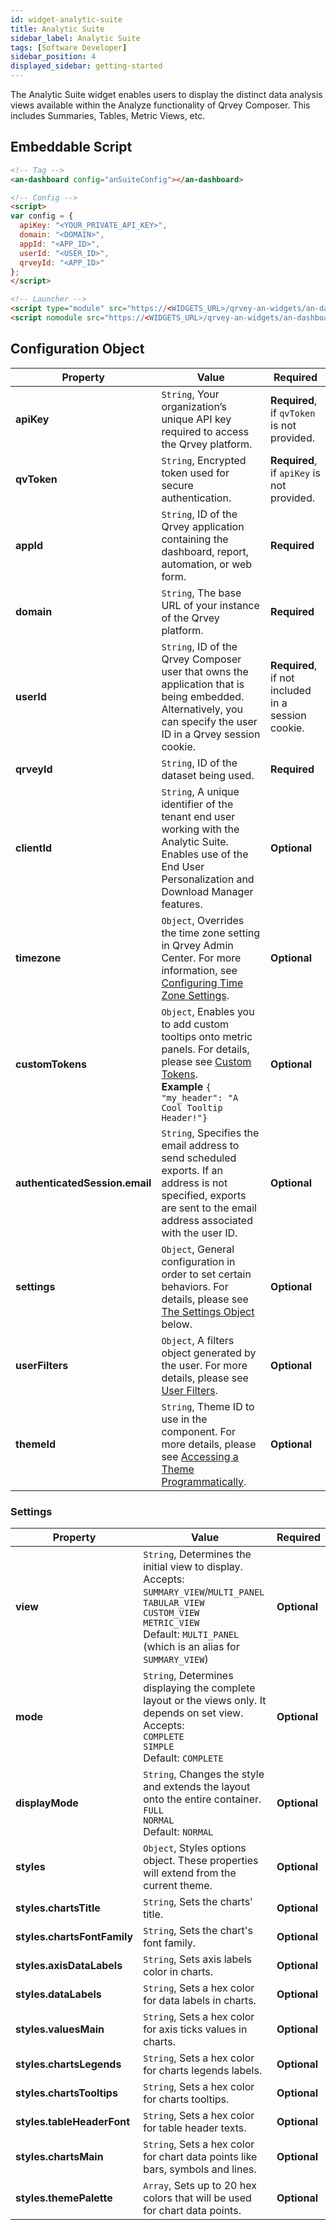 ```yaml
---
id: widget-analytic-suite
title: Analytic Suite
sidebar_label: Analytic Suite
tags: [Software Developer]
sidebar_position: 4
displayed_sidebar: getting-started
---
```


The Analytic Suite widget enables users to display the distinct data analysis views available within the Analyze functionality of Qrvey Composer. This includes Summaries, Tables, Metric Views, etc. 

## Embeddable Script

```html
<!-- Tag -->
<an-dashboard config="anSuiteConfig"></an-dashboard>

<!-- Config -->
<script>
var config = {
  apiKey: "<YOUR_PRIVATE_API_KEY>",
  domain: "<DOMAIN>",
  appId: "<APP_ID>",
  userId: "<USER_ID>",
  qrveyId: "<APP_ID>"
};
</script>

<!-- Launcher -->
<script type="module" src="https://<WIDGETS_URL>/qrvey-an-widgets/an-dashboard/andashboard/andashboard.esm.js"></script>
<script nomodule src="https://<WIDGETS_URL>/qrvey-an-widgets/an-dashboard/andashboard/andashboard.js"></script>
```

## Configuration Object

| **Property** | **Value** | **Required** |
| --- | --- | --- |
| **apiKey** | `String`, Your organization’s unique API key required to access the Qrvey platform. | **Required**, if `qvToken` is not provided. |
| **qvToken** | `String`, Encrypted token used for secure authentication. | **Required**, if `apiKey` is not provided. |
| **appId** | `String`, ID of the Qrvey application containing the dashboard, report, automation, or web form. | **Required** |
| **domain** | `String`, The base URL of your instance of the Qrvey platform. | **Required** | 
| **userId** | `String`, ID of the Qrvey Composer user that owns the application that is being embedded. Alternatively, you can specify the user ID in a Qrvey session cookie. | **Required**, if not included in a session cookie. |
| **qrveyId** | `String`, ID of the dataset being used.| **Required** |
| **clientId** | `String`, A unique identifier of the tenant end user working with the Analytic Suite. Enables use of the End User Personalization and Download Manager features. | **Optional** |
| **timezone** | `Object`, Overrides the time zone setting in Qrvey Admin Center. For more information, see [Configuring Time Zone Settings](../../10-Timezone%20Settings/timezone-support.md). | **Optional** | 
| **customTokens**| `Object`, Enables you to add custom tooltips onto metric panels. For details, please see [Custom Tokens](../customTokens.md). <br /> **Example** `{ "my_header": "A Cool Tooltip Header!"}`| **Optional** |
| **authenticatedSession.email** | `String`, Specifies the email address to send scheduled exports. If an address is not specified, exports are sent to the email address associated with the user ID. | **Optional** | 
| **settings** | `Object`, General configuration in order to set certain behaviors. For details, please see [The Settings Object](#settings) below. | **Optional** |
| **userFilters**| `Object`, A filters object generated by the user. For more details, please see [User Filters](../filters-embedded-scenarios.md).| **Optional** |
| **themeId** | `String`, Theme ID to use in the component. For more details, please see [Accessing a Theme Programmatically](../../../composer/Creating%20Charts/setting-chart-styles#accessing-a-theme-programmatically). | **Optional** |


### Settings

| **Property** | **Value** | **Required** |
| --- | --- | --- |
| **view** | `String`, Determines the initial view to display. Accepts: <br /> `SUMMARY_VIEW`/`MULTI_PANEL` <br /> `TABULAR_VIEW` <br /> `CUSTOM_VIEW` <br />`METRIC_VIEW` <br /> Default: `MULTI_PANEL` (which is an alias for `SUMMARY_VIEW`) | **Optional** |
| **mode** | `String`, Determines displaying the complete layout or the views only. It depends on set view. Accepts: <br /> `COMPLETE` <br /> `SIMPLE` <br /> Default: `COMPLETE` | **Optional** |
| **displayMode** | `String`, Changes the style and extends the layout onto the entire container. <br /> `FULL` <br /> `NORMAL` <br /> Default: `NORMAL`| **Optional** |
| **styles** | `Object`, Styles options object. These properties will extend from the current theme. | **Optional** |
| **styles.chartsTitle** | `String`, Sets the charts' title. | **Optional** | 
| **styles.chartsFontFamily** | `String`, Sets the chart's font family. | **Optional** | 
| **styles.axisDataLabels** | `String`, Sets axis labels color in charts. | **Optional** | 
| **styles.dataLabels** | `String`, Sets a hex color for data labels in charts. | **Optional** | 
| **styles.valuesMain** | `String`, Sets a hex color for axis ticks values in charts. | **Optional** | 
| **styles.chartsLegends** | `String`, Sets a hex color for charts legends labels. | **Optional** | 
| **styles.chartsTooltips** | `String`, Sets a hex color for charts tooltips.| **Optional** |  
| **styles.tableHeaderFont** | `String`, Sets a hex color for table header texts. | **Optional** | 
| **styles.chartsMain** | `String`, Sets a hex color for chart data points like bars, symbols and lines. | **Optional** | 
| **styles.themePalette** | `Array`, Sets up to 20 hex colors that will be used for chart data points. | **Optional** | 

